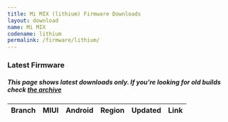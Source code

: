 ```yaml
---
title: Mi MIX (lithium) Firmware Downloads
layout: download
name: Mi MIX
codename: lithium
permalink: /firmware/lithium/
---
```



### Latest Firmware
##### This page shows latest downloads only. If you're looking for old builds check [the archive](/archive/firmware/lithium/)


<div class="table-responsive-md" id="table-wrapper">
<table id="firmware" class="compact table table-striped table-hover table-sm">
    <thead class="thead-dark">
        <tr>
            <th>Branch</th>
            <th>MIUI</th>
            <th>Android</th>
            <th>Region</th>
            <th>Updated</th>
            <th>Link</th>
        </tr>
    </thead>
    <script>loadFirmwareDownloads('lithium', 'latest')</script>
</table>
</div>
